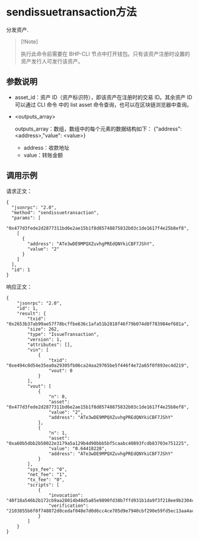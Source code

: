 # sendissuetransaction方法

分发资产.

>  [!Note]
>
>   执行此命令前需要在 BHP-CLI 节点中打开钱包。只有该资产注册时设置的资产发行人可发行该资产。

## 参数说明

- asset_id：资产 ID（资产标识符），即该资产在注册时的交易 ID。其余资产 ID 可以通过 CLI 命令 中的 list asset 命令查询，也可以在区块链浏览器中查询。

- <outputs_array>

  outputs_array：数组，数组中的每个元素的数据结构如下：
  {"address": \<address>,"value": \<value>}

  - address：收款地址
  - value：转账金额

## 调用示例

请求正文：

```
{
  "jsonrpc": "2.0",
  "method": "sendissuetransaction",
  "params": [
    "0x477d3fede2d2877311bd6e2ae15b1f8d85748875832b03c1de1617f4e25b8ef8",
    [
      {
        "address": "ATe3wDE9MPQXZuvhgPREdQNYkiCBF7JShY",
        "value": "2"
      }
    ]
  ],
  "id": 1
}
```

响应正文：

```
{
    "jsonrpc": "2.0",
    "id": 1,
    "result": {
        "txid": "0x2653b37ab99ae57f78bcffbe636c1afa51b2818f46f79b074d8f783984ef681a",
        "size": 262,
        "type": "IssueTransaction",
        "version": 1,
        "attributes": [],
        "vin": [
            {
                "txid": "0xe494c0d54e35ea0a29305fb06ca24aa29765be5f446f4e72a65f0f893ec4d219",
                "vout": 0
            }
        ],
        "vout": [
            {
                "n": 0,
                "asset": "0x477d3fede2d2877311bd6e2ae15b1f8d85748875832b03c1de1617f4e25b8ef8",
                "value": "2",
                "address": "ATe3wDE9MPQXZuvhgPREdQNYkiCBF7JShY"
            },
            {
                "n": 1,
                "asset": "0xa60b5dbb2b50022e3179a5a129b4d90bbb5bf5caabc40893fcdb83703e751225",
                "value": "0.64418228",
                "address": "ATe3wDE9MPQXZuvhgPREdQNYkiCBF7JShY"
            }
        ],
        "sys_fee": "0",
        "net_fee": "1",
        "tx_fee": "0",
        "scripts": [
            {
                "invocation": "40f18a546b2b172cb9aa28014b48d5a85e9890fd38b7ffd931b1da9f3f218ee9b2304cd6c8000bb3276bb0e53287c29428fbce4f36f05ae05a434e14126880a848",
                "verification": "2103855b6f0f748072d0cedaf048e7d0d6cc4ce705d9e7940cbf290e59fd5ec13aa4ac"
            }
        ]
    }
}
```

